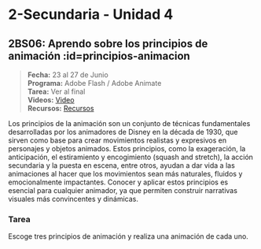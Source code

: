 # 2-Secundaria - Unidad 4

<div class="currentTheme">

## 2BS06: Aprendo sobre los principios de animación :id=principios-animacion

> <i class="bi bi-calendar"></i> **Fecha:** 23 al 27 de Junio<br><i class="bi bi-window-desktop"></i> **Programa:** Adobe Flash / Adobe Animate <br><i class="bi bi-calendar-check"></i> **Tarea:** Ver al final<br><i class="bi bi-play-btn"></i> **Videos:** [Video](https://www.youtube.com/watch?v=aMZIkbc5phs)<br><i class="bi bi-briefcase"></i> **Recursos:** [Recursos](https://drive.google.com/drive/folders/1JwTqjosoVEP21Pe63xg7g-G1pPczXET8?usp=sharing)

Los principios de la animación son un conjunto de técnicas fundamentales desarrolladas por los animadores de Disney en la década de 1930, que sirven como base para crear movimientos realistas y expresivos en personajes y objetos animados. Estos principios, como la exageración, la anticipación, el estiramiento y encogimiento (squash and stretch), la acción secundaria y la puesta en escena, entre otros, ayudan a dar vida a las animaciones al hacer que los movimientos sean más naturales, fluidos y emocionalmente impactantes. Conocer y aplicar estos principios es esencial para cualquier animador, ya que permiten construir narrativas visuales más convincentes y dinámicas.

### Tarea

Escoge tres principios de animación y realiza una animación de cada uno.

</div>